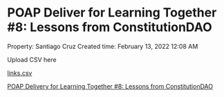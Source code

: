 # POAP Deliver for Learning Together #8: Lessons from ConstitutionDAO

Property: Santiago Cruz 
Created time: February 13, 2022 12:08 AM

Upload CSV here

[links.csv](POAP%20Deliver%20for%20Learning%20Together%20#8%20Lessons%20from%207f0bba227cde464ea772c9505b465259/links.csv)

[POAP Delivery for Learning Together #8: Lessons from ConstitutionDAO](POAP%20Deliver%20for%20Learning%20Together%20#8%20Lessons%20from%208ea15b88fb6640e099b3e897be6995b9/POAP%20Delivery%20for%20Learning%20Together%20#8%20Lessons%20fro%206699bdb7e9ae4c868f6edacf3f59785c.csv)